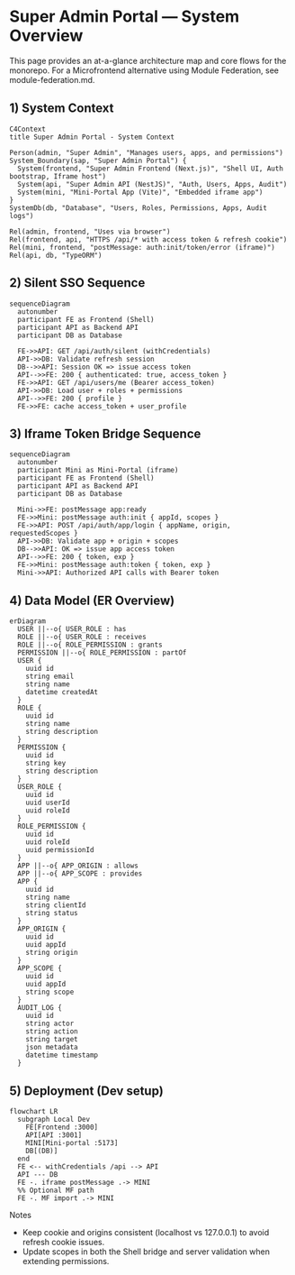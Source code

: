 # Super Admin Portal — System Overview

This page provides an at-a-glance architecture map and core flows for the monorepo. For a Microfrontend alternative using Module Federation, see module-federation.md.

## 1) System Context

```mermaid
C4Context
title Super Admin Portal - System Context

Person(admin, "Super Admin", "Manages users, apps, and permissions")
System_Boundary(sap, "Super Admin Portal") {
  System(frontend, "Super Admin Frontend (Next.js)", "Shell UI, Auth bootstrap, Iframe host")
  System(api, "Super Admin API (NestJS)", "Auth, Users, Apps, Audit")
  System(mini, "Mini-Portal App (Vite)", "Embedded iframe app")
}
SystemDb(db, "Database", "Users, Roles, Permissions, Apps, Audit logs")

Rel(admin, frontend, "Uses via browser")
Rel(frontend, api, "HTTPS /api/* with access token & refresh cookie")
Rel(mini, frontend, "postMessage: auth:init/token/error (iframe)")
Rel(api, db, "TypeORM")
```

## 2) Silent SSO Sequence

```mermaid
sequenceDiagram
  autonumber
  participant FE as Frontend (Shell)
  participant API as Backend API
  participant DB as Database

  FE->>API: GET /api/auth/silent (withCredentials)
  API->>DB: Validate refresh session
  DB-->>API: Session OK => issue access token
  API-->>FE: 200 { authenticated: true, access_token }
  FE->>API: GET /api/users/me (Bearer access_token)
  API->>DB: Load user + roles + permissions
  API-->>FE: 200 { profile }
  FE->>FE: cache access_token + user_profile
```

## 3) Iframe Token Bridge Sequence

```mermaid
sequenceDiagram
  autonumber
  participant Mini as Mini-Portal (iframe)
  participant FE as Frontend (Shell)
  participant API as Backend API
  participant DB as Database

  Mini->>FE: postMessage app:ready
  FE->>Mini: postMessage auth:init { appId, scopes }
  FE->>API: POST /api/auth/app/login { appName, origin, requestedScopes }
  API->>DB: Validate app + origin + scopes
  DB-->>API: OK => issue app access token
  API-->>FE: 200 { token, exp }
  FE->>Mini: postMessage auth:token { token, exp }
  Mini->>API: Authorized API calls with Bearer token
```

## 4) Data Model (ER Overview)

```mermaid
erDiagram
  USER ||--o{ USER_ROLE : has
  ROLE ||--o{ USER_ROLE : receives
  ROLE ||--o{ ROLE_PERMISSION : grants
  PERMISSION ||--o{ ROLE_PERMISSION : partOf
  USER {
    uuid id
    string email
    string name
    datetime createdAt
  }
  ROLE {
    uuid id
    string name
    string description
  }
  PERMISSION {
    uuid id
    string key
    string description
  }
  USER_ROLE {
    uuid id
    uuid userId
    uuid roleId
  }
  ROLE_PERMISSION {
    uuid id
    uuid roleId
    uuid permissionId
  }
  APP ||--o{ APP_ORIGIN : allows
  APP ||--o{ APP_SCOPE : provides
  APP {
    uuid id
    string name
    string clientId
    string status
  }
  APP_ORIGIN {
    uuid id
    uuid appId
    string origin
  }
  APP_SCOPE {
    uuid id
    uuid appId
    string scope
  }
  AUDIT_LOG {
    uuid id
    string actor
    string action
    string target
    json metadata
    datetime timestamp
  }
```

## 5) Deployment (Dev setup)

```mermaid
flowchart LR
  subgraph Local Dev
    FE[Frontend :3000]
    API[API :3001]
    MINI[Mini-portal :5173]
    DB[(DB)]
  end
  FE <-- withCredentials /api --> API
  API --- DB
  FE -. iframe postMessage .-> MINI
  %% Optional MF path
  FE -. MF import .-> MINI
```

Notes
- Keep cookie and origins consistent (localhost vs 127.0.0.1) to avoid refresh cookie issues.
- Update scopes in both the Shell bridge and server validation when extending permissions.
